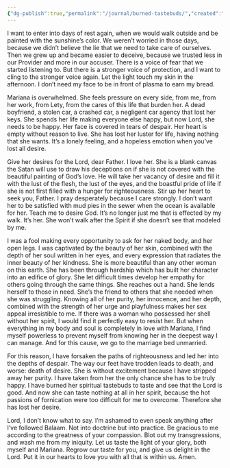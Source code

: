 ```yaml
---
{"dg-publish":true,"permalink":"/journal/burned-tastebuds/","created":"May 12, 2023, 3:08 PM","updated":""}
---
```



I want to  enter into days of rest again, when we would walk outside and be painted with the sunshine’s color. We weren’t worried in those days, because we didn’t believe the lie that we need to take care of ourselves. Then we grew up and became easier to deceive, because we trusted less in our Provider and more in our accuser. There is a voice of fear that we started listening to. But there is a stronger voice of protection, and I want to cling to the stronger voice again. Let the light touch my skin in the afternoon. I don’t need my face to be in front of plasma to earn my bread.

Mariana is overwhelmed. She feels pressure on every side, from me, from her work, from Lety, from the cares of this life that burden her. A dead boyfriend, a stolen car, a crashed car, a negligent car agency that lost her keys. She spends her life making everyone else happy, but now Lord, she needs to be happy. Her face is covered in tears of despair. Her heart is empty without reason to live. She has lost her luster for life, having nothing that she wants. It’s a lonely feeling, and a hopeless emotion when you’ve lost all desire.

Give her desires for the Lord, dear Father. I love her. She is a blank canvas the Satan will use to draw his deceptions on if she is not covered with the beautiful painting of God’s love. He will take her vacancy of desire and fill it with the lust of the flesh, the lust of the eyes, and the boastful pride of life if she is not first filled with a hunger for righteousness. Stir up her heart to seek you, Father. I pray desperately because I care strongly. I don’t want her to be satisfied with mud pies in the sewer when the ocean is available for her. Teach me to desire God. It’s no longer just me that is effected by my walk. It’s her. She won’t walk after the Spirit if she doesn’t see that modeled by me.

I was a fool making every opportunity to ask for her naked body, and her open legs. I was captivated by the beauty of her skin, combined with the depth of her soul written in her eyes, and every expression that radiates the inner beauty of her kindness. She is more beautiful than any other woman on this earth. She has been through hardship which has built her character into an edifice of glory. She let difficult times develop her empathy for others going through the same things. She reaches out a hand. She lends herself to those in need. She’s the friend to others that she needed when she was struggling. Knowing all of her purity, her innocence, and her depth, combined with the strength of her urge and playfulness makes her sex appeal irresistible to me. If there was a woman who possessed her shell without her spirit, I would find it perfectly easy to resist her. But when everything in my body and soul is completely in love with Mariana, I find myself powerless to prevent myself from knowing her in the deepest way I can manage. And for this cause, we go to the marriage bed unmarried.

For this reason, I have forsaken the paths of righteousness and led her into the depths of despair. The way our feet have trodden leads to death, and worse: death of desire. She is without excitement because I have stripped away her purity. I have taken from her the only chance she has to be truly happy. I have burned her spiritual tastebuds to taste and see that the Lord is good. And now she can taste nothing at all in her spirit, because the hot passions of fornication were too difficult for me to overcome. Therefore she has lost her desire.

Lord, I don’t know what to say. I’m ashamed to even speak anything after I’ve followed Balaam. Not into doctrine but into practice. Be gracious to me according to the greatness of your compassion. Blot out my transgressions, and wash me from my iniquity. Let us taste the light of your glory, both myself and Mariana. Regrow our taste for you, and give us delight in the Lord. Put it in our hearts to love you with all that is within us. Amen.